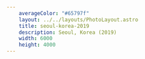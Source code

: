 ```yaml
---
    averageColor: "#65797f"
    layout: ../../layouts/PhotoLayout.astro
    title: seoul-korea-2019
    description: Seoul, Korea (2019)
    width: 6000
    height: 4000
---
```

